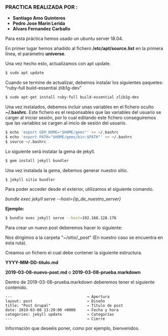 ### PRACTICA REALIZADA POR :
* **Santiago Amo Quinteros**
* **Pedro Jose Marin Lerida**
* **Alvaro Fernandez Carballo** 

Para esta práctica hemos usado un ubuntu server 18.04.

En primer lugar hemos añadido al fichero **/etc/apt/source.list** en la primera línea, el parámetro **universe**.

Una vez hecho esto, actualizamos con apt update.

```sh
$ sudo apt update
```

Cuando se termine de actualizar, debemos instalar los siguientes paquetes: “ruby-full build-essential zlib1g-dev”

```sh
$ sudo apt-get install ruby-full build-essential zlib1g-dev
```
Una vez instalados, debemos incluir unas variables en el fichero oculto **~/.bashrc**. Este fichero es el responsables que las variables del usuario se carger al iniciar sesión, por lo cual editando este fichero conseguiremos que las variables se cargen al inicio de sesión del usuario.

```sh
$ echo 'export GEM_HOME="$HOME/gems"' >> ~/.bashrc
$ echo 'export PATH="$HOME/gems/bin:$PATH"' >> ~/.bashrc
$ source ~/.bashrc
```
Lo siguiente será instalar la gema de jekyll.

```sh
$ gem install jekyll bundler
```

Una vez instalada la gema, debemos generar nuestro sitio.

```sh
$ jekyll sitio bundler
```
Para poder acceder desde el exterior, utilizamos el siguiente comando.

*bundle exec jekyll serve --host={ip_de_nuestro_server}*

**Ejemplo:**

```sh
$ bundle exec jekyll serve --host=192.168.128.176
```

Para crear un nuevo post deberemos hacer lo siguiente:

Nos dirigimos a la carpeta "~/sitio/_post" (En nuestro caso se encuentra en esta ruta).

Creamos un fichero el cual debe contener la siguiente estructura.

**YYYY-MM-DD-titulo.md**

**2019-03-08-nuevo-post.md** o **2019-03-08-prueba.markdown**

Dentro de 2019-03-08-prueba.markdown deberemos tener el siguiente contenido.
```
---                                 → Apertura
layout: post                        → Diseño 
title: "Post Grupal"                → Título de post
date: 2019-03-08 13:29:00 +0000     → Fecha y hora
categories: jekyll update           → Categorías
---                                 → Cierre

```
Información que deseéis poner, como por ejemplo, bienvenidos. 
